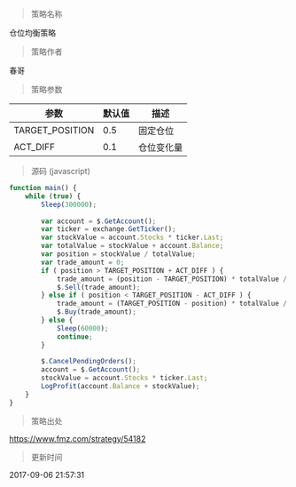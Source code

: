 
> 策略名称

仓位均衡策略

> 策略作者

春哥



> 策略参数



|参数|默认值|描述|
|----|----|----|
|TARGET_POSITION|0.5|固定仓位|
|ACT_DIFF|0.1|仓位变化量|


> 源码 (javascript)

``` javascript
function main() {
	while (true) {
		Sleep(300000);
        
        var account = $.GetAccount();
        var ticker = exchange.GetTicker();
        var stockValue = account.Stocks * ticker.Last;
        var totalValue = stockValue + account.Balance;
        var position = stockValue / totalValue;
        var trade_amount = 0;
        if ( position > TARGET_POSITION + ACT_DIFF ) {
            trade_amount = (position - TARGET_POSITION) * totalValue / ticker.Buy;
            $.Sell(trade_amount);
        } else if ( position < TARGET_POSITION - ACT_DIFF ) {
            trade_amount = (TARGET_POSITION - position) * totalValue / ticker.Sell;
            $.Buy(trade_amount);
        } else {
            Sleep(60000);
            continue;
        }
        
        $.CancelPendingOrders();
        account = $.GetAccount();
        stockValue = account.Stocks * ticker.Last;
        LogProfit(account.Balance + stockValue);
	}
}

```

> 策略出处

https://www.fmz.com/strategy/54182

> 更新时间

2017-09-06 21:57:31
